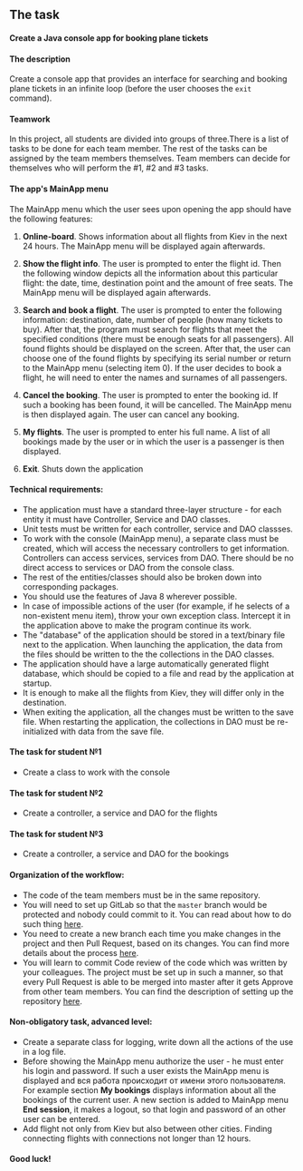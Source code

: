 ## The task

#### Create a Java console app for booking plane tickets

#### The description

Create a console app that provides an interface for searching and booking plane tickets in an infinite loop (before the user chooses the `exit` command).

#### Teamwork

In this project, all students are divided into groups of three.There is a list of tasks to be done for each team member. The rest of the tasks can be assigned by the team members themselves. Team members can decide for themselves who will perform the  #1, #2 and #3 tasks.

#### The app's MainApp menu

The MainApp menu which the user sees upon opening the app should have the following features:
1. **Online-board**. Shows information about all flights from Kiev in the next 24 hours. The MainApp menu will be displayed again afterwards.

2. **Show the flight info**. The user is prompted to enter the flight id. Then the following window depicts all the information about this particular flight: the date, time, destination point and the amount of free seats. The MainApp menu will be displayed again afterwards.

3. **Search and book a flight**. The user is prompted to enter the following information: destination, date, number of people (how many tickets to buy). After that, the program must search for flights that meet the specified conditions (there must be enough seats for all passengers). All found flights should be displayed on the screen. After that, the user can choose one of the found flights by specifying its serial number or return to the MainApp menu (selecting item 0). If the user decides to book a flight, he will need to enter the names and surnames of all passengers.

4. **Cancel the booking**. The user is prompted to enter the booking id. If such a booking has been found, it will be cancelled. The MainApp menu is then displayed again. The user can cancel any booking.

5. **My flights**. The user is prompted to enter his full name. A list of all bookings made by the user or in which the user is a passenger is then displayed.

6. **Exit**. Shuts down the application

#### Technical requirements:
 - The application must have a standard three-layer structure - for each entity it must have Controller, Service and DAO classes.
 - Unit tests must be written for each controller, service and DAO classses.
 - To work with the console (MainApp menu), a separate class must be created, which will access the necessary controllers to get information. Controllers can access services, services from DAO. There should be no direct access to services or DAO from the console class.
 - The rest of the entities/classes should also be broken down into corresponding packages.
 - You should use the features of Java 8 wherever possible.
 - In case of impossible actions of the user (for example, if he selects of a non-existent menu item), throw your own exception class. Intercept it in the application above to make the program continue its work. 
 - The "database" of the application should be stored in a text/binary file next to the application. When launching the application, the data from the files should be written to the the collections in the DAO classes.
 - The application should have a large automatically generated flight database, which should be copied to a file and read by the application at startup.
 - It is enough to make all the flights from Kiev, they will differ only in the destination.
 - When exiting the application, all the changes must be written to the save file. When restarting the application, the collections in DAO must be re-initialized with data from the save file.  
 
#### The task for student №1
 - Create a class to work with the console

#### The task for student №2
 - Create a controller, a service and DAO for the flights
 
#### The task for student №3
 - Create a controller, a service and DAO for the bookings

#### Organization of the workflow:
 - The code of the team members must be in the same repository.
 - You will need to set up GitLab so that the `master` branch would be protected and nobody could commit to it. You can read about how to do such thing [here](https://help.github.com/en/enterprise/2.16/admin/developer-workflow/configuring-protected-branches-and-required-status-checks).
 - You need to create a new branch each time you make changes in the project and then Pull Request, based on its changes. You can find more details about the process [here](https://help.github.com/en/github/collaborating-with-issues-and-pull-requests/creating-a-pull-request).
 - You will learn to commit Code review of the code which was written by your colleagues. The project must be set up in such a manner, so that every Pull Request is able to be merged into master after it gets Approve from other team members. You can find the description of setting up the repository [here](https://yangsu.github.io/pull-request-tutorial/ ).

#### Non-obligatory task, advanced level:
 - Create a separate class for logging, write down all the actions of the use in a log file.
 - Before showing the MainApp menu authorize the user - he must enter his login and password. If such a user exists the MainApp menu is displayed and вся работа происходит от имени этого пользователя. For example section **My bookings** displays information about all the bookings of the current user. A new section is added to MainApp menu **End session**, it makes a logout, so that login and password of an other user can be entered. 
 - Add flight not only from Kiev but also between other cities. Finding connecting flights with connections not longer than 12 hours. 
#### Good luck!

